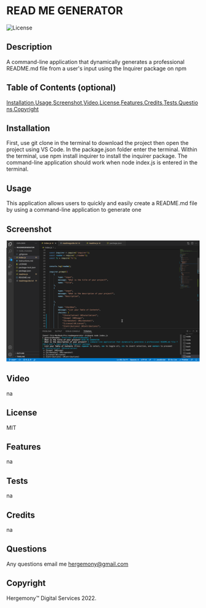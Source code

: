

# READ ME GENERATOR
![License](https://img.shields.io/badge/License-MIT-blue)

## Description
A command-line application that dynamically generates a professional README.md file from a user's input using the Inquirer package on npm

## Table of Contents (optional)
[Installation](#Installation),[Usage](#Usage),[Screenshot](#Screenshot),[Video](#Video),[License](#License),[Features](#Features),[Credits](#Credits),[Tests](#Tests),[Questions](#Questions),[Copyright](#Copyright)

## Installation
First, use git clone in the terminal to download the project then open the project using VS Code. In the package.json folder enter the terminal. Within the terminal, use npm install inquirer to install the inquirer package. The command-line application should work when node index.js is entered in the terminal.

## Usage
This application allows users to quickly and easily create a README.md file by using a command-line application to generate one

## Screenshot
![alt text](https://github.com/hergemony/readmegenerator/blob/main/assets/images/Screen%20Shot%202022-04-19%20at%2011.05.44%20am.png?raw=true)

## Video
na

## License
MIT

## Features
na

## Tests
na

## Credits
na

## Questions
Any questions email me hergemony@gmail.com

## Copyright
Hergemony™️ Digital Services 2022.
